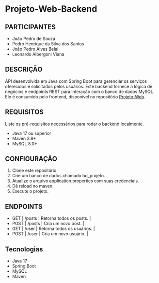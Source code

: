 # Projeto-Web-Backend


## PARTICIPANTES
- João Pedro de Souza
- Pedro Henrique da Silva dos Santos
- João Pedro Alves Belai
- Leonardo Albergoni Viana


## DESCRIÇÃO  
API desenvolvida em Java com Spring Boot para gerenciar os serviços oferecidos e solicitados pelos usuários.
Este backend fornece a lógica de negócios e endpoints REST para interação com o banco de dados MySQL. Ele é consumido pelo frontend, disponível no repositório [Projeto-Web](https://github.com/Leochin1206/Projeto-Web).


## REQUISITOS
Liste os pré-requisitos necessários para rodar o backend localmente.
- Java 17 ou superior
- Maven 3.8+
- MySQL 8.0+

## CONFIGURAÇÃO
1. Clone este repositório.
2. Crie um banco de dados chamado bd_projeto.
3. Atualize o arquivo application.properties com suas credenciais.
4. Dê reload no maven.
5. Execute o projeto.


## ENDPOINTS
 - GET    | /posts      | Retorna todos os posts.            |
 - POST   | /posts      | Cria um novo post.                 |
 - GET    | /user       | Retorna todos os usuários.         |
 - POST   | /user       | Cria um novo usuário.              |


## Tecnologias
- Java 17
- Spring Boot
- MySQL
- Maven
